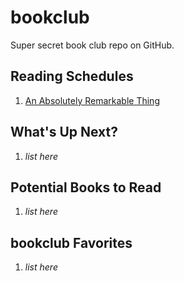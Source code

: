 # bookclub

Super secret book club repo on GitHub.

## Reading Schedules

1. [An Absolutely Remarkable Thing](sched/Green_H_001.md)

## What's Up Next?

1. *list here*

## Potential Books to Read

1. *list here*

## bookclub Favorites

1. *list here*
